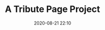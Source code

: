 ---
title: "A Tribute Page Project"
layout: post
date: 2020-08-21 22:10
projects: true
hidden: true # don't count this post in blog pagination
category: project
externalLink: https://codepen.io/bernardusbobby/full/ExKNXKq
---
